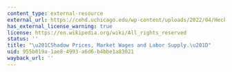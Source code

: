 ```yaml
---
content_type: external-resource
external_url: https://cehd.uchicago.edu/wp-content/uploads/2022/04/Heckman_1974_Shadow-Prices-HO_2022-04-29a_jbb.pdf
has_external_license_warning: true
license: https://en.wikipedia.org/wiki/All_rights_reserved
status: ''
title: "\u201CShadow Prices, Market Wages and Labor Supply.\u201D"
uid: 955b019a-1ae8-4993-a6d6-b4bbe1a83021
wayback_url: ''
---
```

